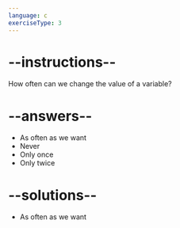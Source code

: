 ```yaml
---
language: c
exerciseType: 3
---
```


# --instructions--

How often can we change the value of a variable?

# --answers--

- As often as we want
- Never
- Only once
- Only twice

# --solutions--

- As often as we want
